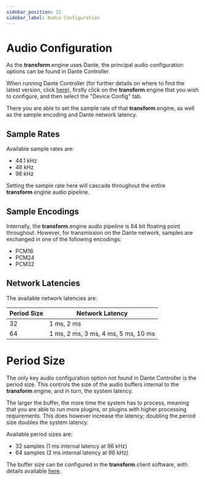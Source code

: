 ```yaml
---
sidebar_position: 22
sidebar_label: Audio Configuration
---
```


# Audio Configuration

As the **transform**.engine uses Dante, the principal audio configuration options can be found in Dante Controller.

When running Dante Controller (for further details on where to find the latest version, click [here](dante)), firstly click on the **transform**.engine that you wish to configure, and then select the "Device Config" tab.

There you are able to set the sample rate of that **transform**.engine, as well as the sample encoding and Dante network latency.

## Sample Rates

Available sample rates are:

- 44.1 kHz
- 48 kHz
- 96 kHz

Setting the sample rate here will cascade throughout the entire **transform**.engine audio pipeline.

## Sample Encodings

Internally, the **transform**.engine audio pipeline is 64 bit floating point throughout. However,
for transmission on the Dante network, samples are exchanged in one of the following encodings:

* PCM16
* PCM24
* PCM32

## Network Latencies

The available network latencies are:

| Period Size | Network Latency |
| ----------- | --------------- |
| 32          | 1 ms, 2 ms      |
| 64          | 1 ms, 2 ms, 3 ms, 4 ms, 5 ms, 10 ms |

# Period Size

The only key audio configuration option not found in Dante Controller is the period size. This
controls the size of the audio buffers internal to the **transform**.engine, and in turn, the system
latency.

The larger the buffer, the more time the system has to process, meaning that you are able to run
more plugins, or plugins with higher processing requirements. This does however increase the latency;
doubling the period size doubles the system latency.

Available period sizes are:

- 32 samples (1 ms internal latency at 96 kHz)
- 64 samples (2 ms internal latency at 96 kHz)

The buffer size can be configured in the **transform**.client software, with details available [here](../transform.client/system/system-status).
